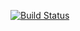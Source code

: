 [![Build Status](http://pi4.chux.net:9999/jenkins/job/CHUX/job/CompSci/job/algorithms/job/quicksort/badge/icon)](http://pi4.chux.net:9999/jenkins/job/CHUX/job/CompSci/job/algorithms/job/quicksort/)